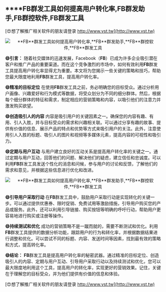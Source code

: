 ## ****FB**群发工具如何提高用户转化率,**FB**群发助手,**FB**群控软件,**FB**群发工具**

[😍想了解推广相关软件的朋友请登录 http://www.vst.tw](http://www.vst.tw)

 <center><img src="https://vst.tw/MP4/tuiguang/png/5.png" alt="**FB**群发工具如何提高用户转化率,**FB**群发助手,**FB**群控软件,**FB**群发工具"></center>

**😄引言：**
随着社交媒体的迅速发展，Facebook（**FB**）已成为许多企业吸引潜在客户和推广产品的重要渠道。而在这个竞争激烈的市场中，如何有效利用**FB**群发工具提高用户转化率显得尤为重要。本文将为您揭示一些关键的策略和技巧，帮助您最大限度地利用**FB**群发工具，提高用户转化率。

**😄精准的目标定位**
在使用**FB**群发工具之前，务必明确您的目标受众。通过分析用户画像、兴趣爱好和行为模式等数据，将受众划分为不同的细分群体。然后，根据每个细分群体的特征和需求，制定相应的营销策略和内容，以吸引他们的注意力并激发购买欲望。

**😄创造吸引人的内容**
内容是吸引用户的关键因素之一。确保您的内容有趣、有用、引人入胜，并与目标受众的需求和兴趣相关联。可以通过分享有趣的故事、提供有价值的信息、展示产品的特点和优势等方式来吸引用户的关注。此外，注意使用引人入胜的标题、吸引人的图片和视频等多媒体元素，提高内容的可视性和吸引力。

**😄定期与用户互动**
与用户建立良好的互动关系是提高用户转化率的关键之一。通过定期与用户互动，回答他们的问题、解决他们的疑虑，建立信任和忠诚度。可以利用**FB**群发工具发送个性化的消息和问候，参与用户的讨论和反馈，了解他们的需求和意见，并根据这些信息进行优化和改进。

 <center><img src="https://vst.tw/MP4/tuiguang/png/3.png" alt="**FB**群发工具如何提高用户转化率,**FB**群发助手,**FB**群控软件,**FB**群发工具"></center>

**😄引导用户采取行动**
在**FB**群发工具中，鼓励用户采取行动是实现转化的关键一步。可以通过提供优惠券、限时促销、免费试用等激励措施，引导用户购买您的产品或服务。此外，还可以利用引导链接、购买按钮等明确的呼吁行动，帮助用户更容易地进行购买或注册等操作。

**😄持续测试和优化**
成功的营销策略不是一蹴而就的，需要不断测试和优化。利用**FB**群发工具提供的数据分析功能，跟踪用户的行为和转化率，并根据数据结果进行调整和优化。可以尝试不同的标题、内容、发送时间等因素，找到最有效的策略和方式，提高转化率。

**😄结论：**
**FB**群发工具是提高用户转化率的秘密武器。通过精准的目标定位、创造吸引人的内容、定期与用户互动、引导用户采取行动以及持续测试和优化，您可以最大限度地利用这个工具，提高用户的转化率，实现更好的营销效果。记住，关键在于理解您的目标受众，并为他们提供有价值的信息和体验。

[😍想了解推广相关软件的朋友请登录 http://www.vst.tw](http://www.vst.tw)



